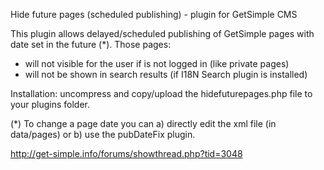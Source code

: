 Hide future pages (scheduled publishing) - plugin for GetSimple CMS

This plugin allows delayed/scheduled publishing of GetSimple pages with date set in the future (*).
Those pages:

- will not visible for the user if is not logged in (like private pages)
- will not be shown in search results (if I18N Search plugin is installed)

Installation: uncompress and copy/upload the hidefuturepages.php file to your plugins folder.

(*) To change a page date you can a) directly edit the xml file (in data/pages) or b) use the pubDateFix plugin. 

http://get-simple.info/forums/showthread.php?tid=3048